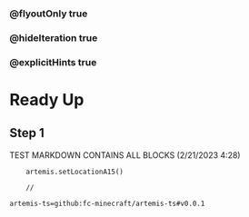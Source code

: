 ### @flyoutOnly true
### @hideIteration true
### @explicitHints true

# Ready Up

## Step 1
TEST MARKDOWN CONTAINS ALL BLOCKS (2/21/2023 4:28)

```ghost
    artemis.setLocationA15()     
```
```template
    //
```

```package
artemis-ts=github:fc-minecraft/artemis-ts#v0.0.1
```
